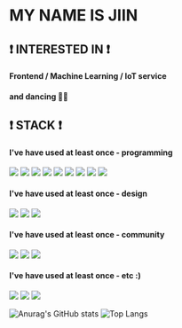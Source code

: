 # MY NAME IS JIIN

## ❗ INTERESTED IN ❗
#### Frontend / Machine Learning / IoT service
#### and dancing 🤸‍♀️

## ❗ STACK ❗
#### I've have used at least once - programming
<div>
<img src="https://img.shields.io/badge/JavaScript-F7DF1E?style=flat-square&logo=JavaScript&logoColor=black"/>
<img src="https://img.shields.io/badge/AWSamplify-FF9900?style=flat-square&logo=AWSAmplify&logoColor=white"/>
<img src="https://img.shields.io/badge/Vue.js-4FC08D?style=flat-square&logo=Vue.js&logoColor=white"/>
<img src="https://img.shields.io/badge/React-61DAFB?style=flat-square&logo=React&logoColor=black"/>
<img src="https://img.shields.io/badge/Python-3766AB?style=flat-square&logo=Python&logoColor=white"/>
<img src="https://img.shields.io/badge/Java-007396?style=flat-square&logo=Java&logoColor=white"/>
<img src="https://img.shields.io/badge/C++-00599C?style=flat-square&logo=C%2B%2B&logoColor=white"/>
<img src="https://img.shields.io/badge/AmazonDynamoDB-4053D6?style=flat-square&logo=AmazonDynamoDB&logoColor=black"/>
<img src="https://img.shields.io/badge/GraphQL-E10098?style=flat-square&logo=GraphQL&logoColor=white"/>
</div>

#### I've have used at least once - design
<div>
<img src="https://img.shields.io/badge/Procreate-0D96F6?style=flat-square&logo=AppStore&logoColor=white"/>
<img src="https://img.shields.io/badge/AdobePhotoshop-31A8FF?style=flat-square&logo=AdobePhotoshop&logoColor=white"/>
<img src="https://img.shields.io/badge/AdobePremierePro-9999FF?style=flat-square&logo=AdobePremierePro&logoColor=white"/>
</div>

#### I've have used at least once - community
<div>
<img src="https://img.shields.io/badge/Twitter-1DA1F2?style=flat-square&logo=Twitter&logoColor=white"/>
<img src="https://img.shields.io/badge/Discord-5865F2?style=flat-square&logo=Discord&logoColor=white"/>
<img src="https://img.shields.io/badge/Instagram-E4405F?style=flat-square&logo=Instagram&logoColor=white"/>
</div>

#### I've have used at least once - etc :)
<div >
<img src="https://img.shields.io/badge/Apple-000000?style=flat-square&logo=Apple&logoColor=white"/>
<img src="https://img.shields.io/badge/Lumia-5E5E5E?style=flat-square&logo=Microsoft&logoColor=white"/>
<img src="https://img.shields.io/badge/Xiaomi-FF6900?style=flat-square&logo=Xiaomi&logoColor=white"/>
</div>

![Anurag's GitHub stats](https://github-readme-stats.vercel.app/api?username=J2in&show_icons=true&theme=github_dark)
![Top Langs](https://github-readme-stats.vercel.app/api/top-langs/?username=J2in&layout=compact&theme=github_dark)



<!--
**J2in/J2in** is a ✨ _special_ ✨ repository because its `README.md` (this file) appears on your GitHub profile.

Here are some ideas to get you started:

- 🔭 I’m currently working on ...
- 🌱 I’m currently learning ...
- 👯 I’m looking to collaborate on ...
- 🤔 I’m looking for help with ...
- 💬 Ask me about ...
- 📫 How to reach me: ...
- 😄 Pronouns: ...
- ⚡ Fun fact: ...
-->
